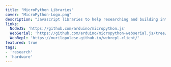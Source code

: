 ```yaml
---
title: "MicroPython Libraries"
cover: "MicroPython-Logo.png"
description: "Javascript libraries to help researching and building interfaces MicroPython tools. Some of them sponsored by Arduino."
links:
  NodeJS: 'https://github.com/arduino/micropython.js'
  WebSerial: 'https://github.com/arduino/micropython-webserial.js/tree/development'
  WebRepl: 'https://murilopolese.github.io/webrepl-client/'
featured: true
tags:
- 'research'
- 'hardware'
---
```

